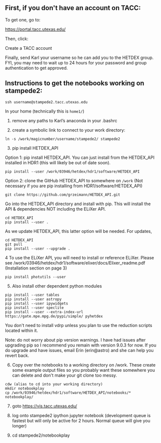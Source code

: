 ## First, if you don't have an account on TACC:

To get one, go to:

https://portal.tacc.utexas.edu/

Then, click:

Create a TACC account

Finally, send Karl your username so he can add you to the HETDEX group. FYI, you may need to wait up to 24 hours for your password and group authentication to get approved.

## Instructions to get the notebooks working on stampede2:

```
ssh username@stampede2.tacc.utexas.edu
```

In your home (technically this is ``home1/``)​

1. remove any paths to Karl’s anaconda in your .bashrc

2. create a symbolic link to connect to your work directory:
```
ln -s /work/magicnumber/username/stampede2/ stampede2
```

3. pip install HETDEX_API

Option 1: pip install HETDEX_API. You can just install from the HETDEX_API installed in HDR1 (this will likely be out of date soon).

```
pip install --user /work/03946/hetdex/hdr1/software/HETDEX_API
```

Option 2: clone the GitHub HETDEX_API to somewhere on ``/work`` (Not necessary if you are pip installing from HDR1/software/HETDEX_API)

```
git clone https://github.com/grzeimann/HETDEX_API.git
```

Go into the HETDEX_API directory and install with pip. This will install the API & dependencies NOT including the ELiXer API.

```
cd HETDEX_API
pip install --user .
```

As we update HETDEX_API, this latter option will be needed. For updates, 

```
cd HETDEX_API
git pull
pip install --user --upgrade .
```

4 To use the ELiXer API, you will need to install or reference ELiXer. Please see /work/03946/hetdex/hdr1/software/elixer/docs/Elixer_readme.pdf (Installation section on page 3)

```
pip install photutils --user
```

5. Also install other dependent python modules

```
pip install --user tables
pip install --user astropy
pip install --user ipywidgets
pip install --user speclite
pip install --user --extra-index-url https://gate.mpe.mpg.de/pypi/simple/ pyhetdex
```

You don't need to install vdrp unless you plan to use the reduction scripts located within it.

Note: do not worry about pip version warnings. I have had issues after upgrading pip so I recommend you remain with version 9.0.3 for now. If you do upgrade and have issues, email Erin (erin@astro) and she can help you revert back.

6. Copy over the notebooks to a working directory on /work. These create some example output files so you probably want these somewhere you can delete and don't make your git clone too messy.

```
cdw (alias to cd into your working directory)
mkdir notebookplay
cp /work/03946/hetdex/hdr1/software/HETDEX_API/notebooks/* notebookplay/
```

7. goto https://vis.tacc.utexas.edu/ 

8. log onto stampede2 ipython jupyter notebook (development queue is fastest but will only be active for 2 hours. Normal queue will give you longer)

9. cd stampede2/notebookplay
